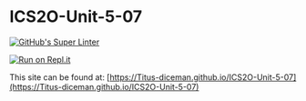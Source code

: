 # ICS2O-Unit-5-07

[![GitHub's Super Linter](https://github.com/Titus-diceman/ICS2O-Unit-5-07/workflows/GitHub's%20Super%20Linter/badge.svg)](https://github.com/Titus-diceman/ICS2O-Unit-5-07/actions)

[![Run on Repl.it](https://repl.it/badge/github/Titus-diceman/ICS2O-Unit-5-07)](https://repl.it/github/Titus-diceman/ICS2O-Unit-5-07)

This site can be found at: [https://Titus-diceman.github.io/ICS2O-Unit-5-07](https://Titus-diceman.github.io/ICS2O-Unit-5-07)
